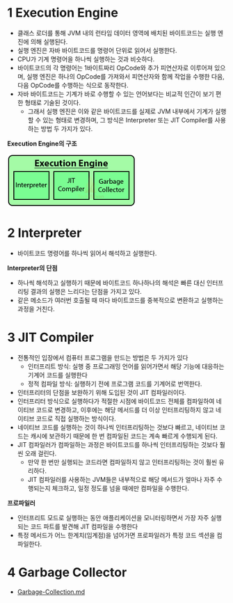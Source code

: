 # 1 Execution Engine

* 클래스 로더를 통해 JVM 내의 런타임 데이터 영역에 배치된 바이트코드는 실행 엔진에 의해 실행된다. 
* 실행 엔진은 자바 바이트코드를 명령어 단위로 읽어서 실행한다. 
* CPU가 기계 명령어을 하나씩 실행하는 것과 비슷하다. 
* 바이트코드의 각 명령어는 1바이트짜리 OpCode와 추가 피연산자로 이루어져 있으며, 실행 엔진은 하나의 OpCode를 가져와서 피연산자와 함께 작업을 수행한 다음, 다음 OpCode를 수행하는 식으로 동작한다.
* 자바 바이트코드는 기계가 바로 수행할 수 있는 언어보다는 비교적 인간이 보기 편한 형태로 기술된 것이다. 
  * 그래서 실행 엔진은 이와 같은 바이트코드를 실제로 JVM 내부에서 기계가 실행할 수 있는 형태로 변경하며, 그 방식은 Interpreter 또는 JIT Compiler를 사용하는 방법 두 가지가 있다.



**Execution Engine의 구조**

![image-20210314172521393](images/image-20210314172521393.png)



# 2 Interpreter

* 바이트코드 명령어를 하나씩 읽어서 해석하고 실행한다.

**Interpreter의 단점**

* 하나씩 해석하고 실행하기 때문에 바이트코드 하나하나의 해석은 빠른 대신 인터프리팅 결과의 실행은 느리다는 단점을 가지고 있다. 
* 같은 메소드가 여러번 호출될 때 마다 바이트코드를 중복적으로 변환하고 실행하는 과정을 거친다.



# 3 JIT Compiler

* 전통적인 입장에서 컴퓨터 프로그램을 만드는 방법은 두 가지가 있다
  * 인터프리트 방식: 실행 중 프로그래밍 언어를 읽어가면서 해당 기능에 대응하는 기계어 코드를 실행한다
  * 정적 컴파일 방식: 실행하기 전에 프로그램 코드를 기계어로 번역한다.
* 인터프리터의 단점을 보완하기 위해 도입된 것이 JIT 컴파일러이다. 
* 인터프리터 방식으로 실행하다가 적절한 시점에 바이트코드 전체를 컴파일하여 네이티브 코드로 변경하고, 이후에는 해당 메서드를 더 이상 인터프리팅하지 않고 네이티브 코드로 직접 실행하는 방식이다. 
* 네이티브 코드를 실행하는 것이 하나씩 인터프리팅하는 것보다 빠르고, 네이티브 코드는 캐시에 보관하기 때문에 한 번 컴파일된 코드는 계속 빠르게 수행되게 된다.
* JIT 컴파일러가 컴파일하는 과정은 바이트코드를 하나씩 인터프리팅하는 것보다 훨씬 오래 걸린다.
  * 만약 한 번만 실행되는 코드라면 컴파일하지 않고 인터프리팅하는 것이 훨씬 유리하다. 
  * JIT 컴파일러를 사용하는 JVM들은 내부적으로 해당 메서드가 얼마나 자주 수행되는지 체크하고, 일정 정도를 넘을 때에만 컴파일을 수행한다.



**프로파일러**

- 인터프리트 모드로 실행하는 동안 애플리케이션을 모니터링하면서 가장 자주 실행되는 코드 파트를 발견해 JIT 컴파일을 수행한다
- 특정 메서드가 어느 한계치(임계점)을 넘어가면 프로파일러가 특정 코드 섹션을 컴파일한다.



# 4 Garbage Collector

* [Garbage-Collection.md](../../Garbage-Collection/Garbage-Collection.md)